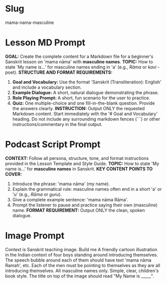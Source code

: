 # Slug
mama-nama-masculine

# Lesson MD Prompt
**GOAL:** Create the complete content for a Markdown file for a beginner's Sanskrit lesson on 'mama nāma' with **masculine names**.
**TOPIC:** How to state 'My name is...' for masculine names ending in 'a' (e.g., *Rāma* or *kavi* - poet).
**STRUCTURE AND FORMAT REQUIREMENTS:**
1.  **Goal and Vocabulary:** Use the format 'Sanskrit (Transliteration): English' and include a vocabulary section.
2.  **Example Dialogue:** A short, natural dialogue demonstrating the phrase.
3.  **Role Playing Prompt:** A short, fun scenario for the user to practice.
4.  **Quiz:** One multiple-choice and one fill-in-the-blank question. Provide the answers clearly.
**INSTRUCTION:** Output ONLY the requested Markdown content. Start immediately with the '# Goal and Vocabulary' heading. Do not include any surrounding markdown fences (```) or other instructions/commentary in the final output.

# Podcast Script Prompt
**CONTEXT:** Follow all persona, structure, tone, and format instructions provided in the Lesson Template and Style Guide.
**TOPIC:** How to state 'My name is...' for **masculine names** in Sanskrit.
**KEY CONTENT POINTS TO COVER:**
1.  Introduce the phrase: 'mama nāma' (my name).
2.  Explain the grammatical rule: masculine names often end in a short 'a' or 'u' (e.g., *Rāma* or *guru*).
3.  Give a complete example sentence: 'mama nāma Rāma'.
4.  Prompt the listener to pause and practice saying their own (masculine) name.
**FORMAT REQUIREMENT:** Output ONLY the clean, spoken dialogue.

# Image Prompt
Context is Sanskrit teaching image.  Build me A friendly cartoon illustration in the Indian context of four boys standing around introducing themselves.   The speech bubble around each of them should have text 'mama nāma Ramah', etc.   Each of the men must be pointing to themselves as they are all introducing themselves.  All masculine names only. Simple, clear, children's book style. The title on top of the image should read "My Name is _____".
